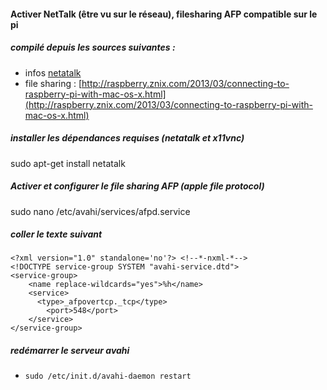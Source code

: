 

####  Activer NetTalk (être vu sur le réseau),  filesharing AFP compatible sur le pi

##### compilé depuis les sources suivantes :

* infos [netatalk](http://www.raspberrypi.org/forums/viewtopic.php?f=36&t=26826)
* file sharing : [http://raspberry.znix.com/2013/03/connecting-to-raspberry-pi-with-mac-os-x.html](http://raspberry.znix.com/2013/03/connecting-to-raspberry-pi-with-mac-os-x.html)

##### installer les dépendances requises (netatalk et x11vnc)

sudo apt-get install netatalk

##### Activer et configurer le file sharing AFP (apple file protocol)

sudo nano /etc/avahi/services/afpd.service

##### coller le texte suivant

```
<?xml version="1.0" standalone='no'?> <!--*-nxml-*-->
<!DOCTYPE service-group SYSTEM "avahi-service.dtd">
<service-group>
   	<name replace-wildcards="yes">%h</name>
   	<service>
      <type>_afpovertcp._tcp</type>
      	<port>548</port>
   	</service>
</service-group>
```


##### redémarrer le serveur avahi
* `
sudo /etc/init.d/avahi-daemon restart
`
